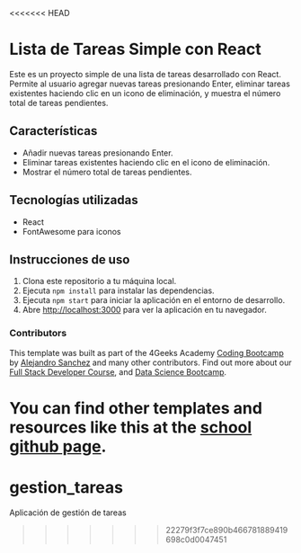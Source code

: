 <<<<<<< HEAD
# Lista de Tareas Simple con React

Este es un proyecto simple de una lista de tareas desarrollado con React. Permite al usuario agregar nuevas tareas presionando Enter, eliminar tareas existentes haciendo clic en un icono de eliminación, y muestra el número total de tareas pendientes.

## Características

- Añadir nuevas tareas presionando Enter.
- Eliminar tareas existentes haciendo clic en el icono de eliminación.
- Mostrar el número total de tareas pendientes.

## Tecnologías utilizadas

- React
- FontAwesome para iconos

## Instrucciones de uso

1. Clona este repositorio a tu máquina local.
2. Ejecuta `npm install` para instalar las dependencias.
3. Ejecuta `npm start` para iniciar la aplicación en el entorno de desarrollo.
4. Abre [http://localhost:3000](http://localhost:3000) para ver la aplicación en tu navegador.



### Contributors

This template was built as part of the 4Geeks Academy [Coding Bootcamp](https://4geeksacademy.com/us/coding-bootcamp) by [Alejandro Sanchez](https://twitter.com/alesanchezr) and many other contributors. Find out more about our [Full Stack Developer Course](https://4geeksacademy.com/us/coding-bootcamps/part-time-full-stack-developer), and [Data Science Bootcamp](https://4geeksacademy.com/us/coding-bootcamps/datascience-machine-learning).

You can find other templates and resources like this at the [school github page](https://github.com/4geeksacademy/).
=======
# gestion_tareas
Aplicación de gestión de tareas
>>>>>>> 22279f3f7ce890b466781889419698c0d0047451
